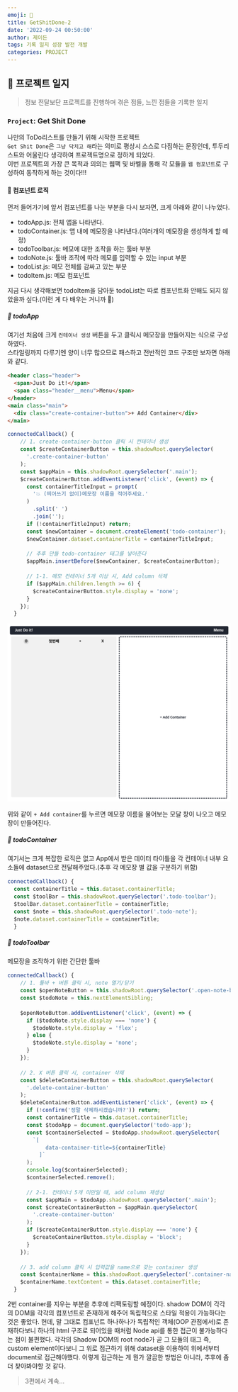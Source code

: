 ```yaml
---
emoji: 🔨
title: GetShitDone-2
date: '2022-09-24 00:50:00'
author: 제이든
tags: 기록 일지 성장 발전 개발
categories: PROJECT
---
```


## 🔨 프로젝트 일지

> 정보 전달보단 프로젝트를 진행하며 겪은 점들, 느낀 점들을 기록한 일지

### `Project`: Get Shit Done

나만의 ToDo리스트를 만들기 위해 시작한 프로젝트<br/>
`Get Shit Done`은 `그냥 닥치고 해`라는 의미로 평상시 스스로 다짐하는 문장인데, 투두리스트와 어울린다 생각하여 프로젝트명으로 정하게 되었다.<br/>
이번 프로젝트의 가장 큰 목적과 의의는 웹팩 및 바벨을 통해 각 모듈을 `웹 컴포넌트`로 구성하여 동작하게 하는 것이다!!!

#### 🤪 컴포넌트 로직

먼저 들어가기에 앞서 컴포넌트를 나눈 부분을 다시 보자면, 크게 아래와 같이 나누었다.

- todoApp.js: 전체 앱을 나타낸다.
- todoContainer.js: 앱 내에 메모장을 나타낸다.(여러개의 메모장을 생성하게 할 예정)
- todoToolbar.js: 메모에 대한 조작을 하는 툴바 부분
- todoNote.js: 툴바 조작에 따라 메모를 입력할 수 있는 input 부분
- todoList.js: 메모 전체를 감싸고 있는 부분
- todoItem.js: 메모 컴포넌트

지금 다시 생각해보면 todoItem을 담아둔 todoList는 따로 컴포넌트화 안해도 되지 않았을까 싶다.(이런 게 다 배우는 거니까 🤪)<br/>

##### 🧭 todoApp

여기선 처음에 크게 `컨테이너 생성` 버튼을 두고 클릭시 메모장을 만들어지는 식으로 구성하였다.<br/>
스타일링까지 다루기엔 양이 너무 많으므로 패스하고 전반적인 코드 구조만 보자면 아래와 같다.

```html
<header class="header">
  <span>Just Do it!</span>
  <span class="header__menu">Menu</span>
</header>
<main class="main">
  <div class="create-container-button">+ Add Container</div>
</main>
```

```js
connectedCallback() {
    // 1. create-container-button 클릭 시 컨테이너 생성
    const $createContainerButton = this.shadowRoot.querySelector(
      '.create-container-button'
    );
    const $appMain = this.shadowRoot.querySelector('.main');
    $createContainerButton.addEventListener('click', (event) => {
      const containerTitleInput = prompt(
        '💥 (띄어쓰기 없이)메모장 이름을 적어주세요.'
      )
        .split(' ')
        .join('');
      if (!containerTitleInput) return;
      const $newContainer = document.createElement('todo-container');
      $newContainer.dataset.containerTitle = containerTitleInput;

      // 추후 만들 todo-container 태그를 넣어준다
      $appMain.insertBefore($newContainer, $createContainerButton);

      // 1-1. 메모 컨테이너 5개 이상 시, Add column 삭제
      if ($appMain.children.length >= 6) {
        $createContainerButton.style.display = 'none';
      }
    });
  }
```

![todoApp](./src/todoapp.png)

위와 같이 `+ Add container`를 누르면 메모장 이름을 물어보는 모달 창이 나오고 메모장이 만들어진다.

##### 🧭 todoContainer

여기서는 크게 복잡한 로직은 없고 App에서 받은 데이터 타이틀을 각 컨테이너 내부 요소들에 dataset으로 전달해주었다.(추후 각 메모장 별 값을 구분하기 위함)

```js
connectedCallback() {
  const containerTitle = this.dataset.containerTitle;
  const $toolBar = this.shadowRoot.querySelector('.todo-toolbar');
  $toolBar.dataset.containerTitle = containerTitle;
  const $note = this.shadowRoot.querySelector('.todo-note');
  $note.dataset.containerTitle = containerTitle;
  }
```

##### 🧭 todoToolbar

메모장을 조작하기 위한 간단한 툴바

```js
connectedCallback() {
    // 1. 툴바 + 버튼 클릭 시, note 열기/닫기
    const $openNoteButton = this.shadowRoot.querySelector('.open-note-button');
    const $todoNote = this.nextElementSibling;

    $openNoteButton.addEventListener('click', (event) => {
      if ($todoNote.style.display === 'none') {
        $todoNote.style.display = 'flex';
      } else {
        $todoNote.style.display = 'none';
      }
    });

    // 2. X 버튼 클릭 시, container 삭제
    const $deleteContainerButton = this.shadowRoot.querySelector(
      '.delete-container-button'
    );
    $deleteContainerButton.addEventListener('click', (event) => {
      if (!confirm('정말 삭제하시겠습니까?')) return;
      const containerTitle = this.dataset.containerTitle;
      const $todoApp = document.querySelector('todo-app');
      const $containerSelected = $todoApp.shadowRoot.querySelector(
        `[
            data-container-title=${containerTitle}
          ]`
      );
      console.log($containerSelected);
      $containerSelected.remove();

      // 2-1. 컨테이너 5개 미만일 때, add column 재생성
      const $appMain = $todoApp.shadowRoot.querySelector('.main');
      const $createContainerButton = $appMain.querySelector(
        '.create-container-button'
      );
      if ($createContainerButton.style.display === 'none') {
        $createContainerButton.style.display = 'block';
      }
    });

    // 3. add column 클릭 시 입력값을 name으로 갖는 container 생성
    const $containerName = this.shadowRoot.querySelector('.container-name');
    $containerName.textContent = this.dataset.containerTitle;
  }
```

2번 container를 지우는 부분을 추후에 리팩토링할 예정이다. shadow DOM이 각각의 DOM을 각각의 컴포넌트로 존재하게 해주어 독립적으로 스타일 적용이 가능하다는 것은 좋았다.
헌데, 말 그대로 컴포넌트 하나하나가 독립적인 객체(OOP 관점에서)로 존재하다보니 하나의 html 구조로 되어있을 때처럼 Node api를 통한 접근이 불가능하다는 점이 불편했다.
각각의 Shadow DOM의 root node가 곧 그 모듈의 태그 즉, custom element이다보니 그 위로 접근하기 위해 dataset을 이용하여 위에서부터 document로 접근해야했다.
이렇게 접근하는 게 뭔가 깔끔한 방법은 아니라, 추후에 좀더 찾아봐야할 것 같다.

> 3편에서 계속...

```toc

```
